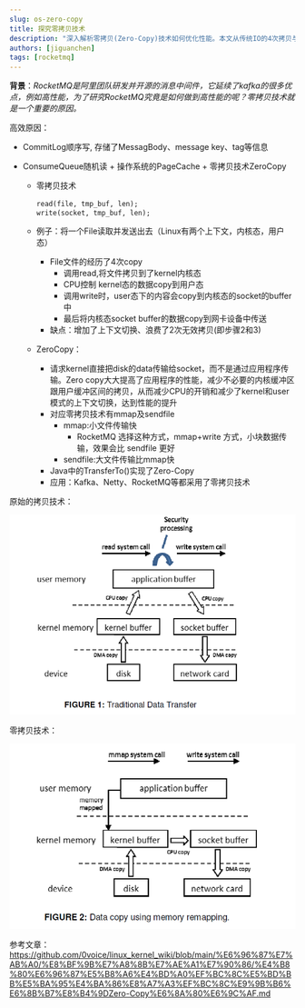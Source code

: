```yaml
---
slug: os-zero-copy
title: 探究零拷贝技术
description: "深入解析零拷贝(Zero-Copy)技术如何优化性能。本文从传统IO的4次拷贝与上下文切换问题入手，讲解mmap与sendfile两种零拷贝实现方式的原理与区别，并介绍其在Kafka、RocketMQ等中间件中的应用。"
authors: [jiguanchen]
tags: [rocketmq]
---
```


**背景**：*RocketMQ是阿里团队研发并开源的消息中间件，它延续了kafka的很多优点，例如高性能，为了研究RocketMQ究竟是如何做到高性能的呢？零拷贝技术就是一个重要的原因。*<!--more-->

高效原因：

-   CommitLog顺序写, 存储了MessagBody、message key、tag等信息

-   ConsumeQueue随机读 + 操作系统的PageCache + 零拷贝技术ZeroCopy

    -   零拷贝技术

        ```
        read(file, tmp_buf, len);
        write(socket, tmp_buf, len);
        ```

    -   例子：将一个File读取并发送出去（Linux有两个上下文，内核态，用户态）

        -   File文件的经历了4次copy
            -   调用read,将文件拷贝到了kernel内核态
            -   CPU控制 kernel态的数据copy到用户态
            -   调用write时，user态下的内容会copy到内核态的socket的buffer中
            -   最后将内核态socket buffer的数据copy到网卡设备中传送
        -   缺点：增加了上下文切换、浪费了2次无效拷贝(即步骤2和3)

    -   ZeroCopy：

        -   请求kernel直接把disk的data传输给socket，而不是通过应用程序传输。Zero copy大大提高了应用程序的性能，减少不必要的内核缓冲区跟用户缓冲区间的拷贝，从而减少CPU的开销和减少了kernel和user模式的上下文切换，达到性能的提升
        -   对应零拷贝技术有mmap及sendfile
            -   mmap:小文件传输快
                -   RocketMQ 选择这种方式，mmap+write 方式，小块数据传输，效果会比 sendfile 更好
            -   sendfile:大文件传输比mmap快
        -   Java中的TransferTo()实现了Zero-Copy
        -   应用：Kafka、Netty、RocketMQ等都采用了零拷贝技术

原始的拷贝技术：

![image-20230128234721451](img/image-20230128234721451.png)

零拷贝技术：

![image-20230128234745085](img/image-20230128234745085.png)

参考文章： https://github.com/0voice/linux_kernel_wiki/blob/main/%E6%96%87%E7%AB%A0/%E8%BF%9B%E7%A8%8B%E7%AE%A1%E7%90%86/%E4%B8%80%E6%96%87%E5%B8%A6%E4%BD%A0%EF%BC%8C%E5%BD%BB%E5%BA%95%E4%BA%86%E8%A7%A3%EF%BC%8C%E9%9B%B6%E6%8B%B7%E8%B4%9DZero-Copy%E6%8A%80%E6%9C%AF.md



